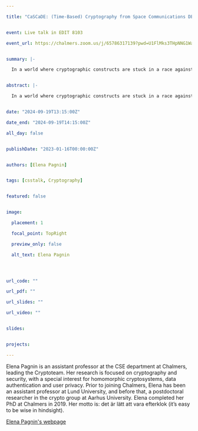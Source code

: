 ```yaml
---

title: "CaSCaDE: (Time-Based) Cryptography from Space Communications DElay"


event: Live talk in EDIT 8103

event_url: https://chalmers.zoom.us/j/65786317139?pwd=U1FlMks3THpNNG1WaFRJNkJxQXdBQT09


summary: |-

  In a world where cryptographic constructs are stuck in a race against faster algorithms, we propose a cosmic solution: why not root cryptographic provable delays in the speed of light? This paper introduces Sequential Communication Delay (SCD) in the Universal Composability framework, a functionality models communication channels where data is transmitted fashionably late. With our SCD proofs, we proposed the first constructions of a Verifiable Delay Function and a Publicly Verifiable Time-Lock Puzzle that do not rely on computational assumptions Say goodbye to the worries of computational speed-ups and hello to a time-delay rooted in the cosmos!


abstract: |-

  In a world where cryptographic constructs are stuck in a race against faster algorithms, we propose a cosmic solution: why not root cryptographic provable delays in the speed of light? This paper introduces Sequential Communication Delay (SCD) in the Universal Composability framework, a functionality models communication channels where data is transmitted fashionably late. With our SCD proofs, we proposed the first constructions of a Verifiable Delay Function and a Publicly Verifiable Time-Lock Puzzle that do not rely on computational assumptions Say goodbye to the worries of computational speed-ups and hello to a time-delay rooted in the cosmos!


date: "2024-09-19T13:15:00Z"

date_end: "2024-09-19T14:15:00Z"

all_day: false


publishDate: "2023-01-16T00:00:00Z"


authors: [Elena Pagnin]


tags: [csstalk, Cryptography]


featured: false


image:

  placement: 1

  focal_point: TopRight

  preview_only: false

  alt_text: Elena Pagnin




url_code: ""

url_pdf: ""

url_slides: ""

url_video: ""


slides:


projects:

---
```




Elena Pagnin is an assistant professor at the CSE department at Chalmers, leading the Cryptoteam. Her research is focused on cryptography and security, with a special interest for homomorphic cryptosystems, data authentication and user privacy. Prior to joining Chalmers, Elena has been an assistant professor at Lund University, and before that, a postdoctoral researcher in the crypto group at Aarhus University. Elena completed her PhD at Chalmers in 2019. Her motto is: det är lätt att vara efterklok (it’s easy to be wise in hindsight).


[Elena Pagnin's webpage](https://epagnin.github.io/) 

